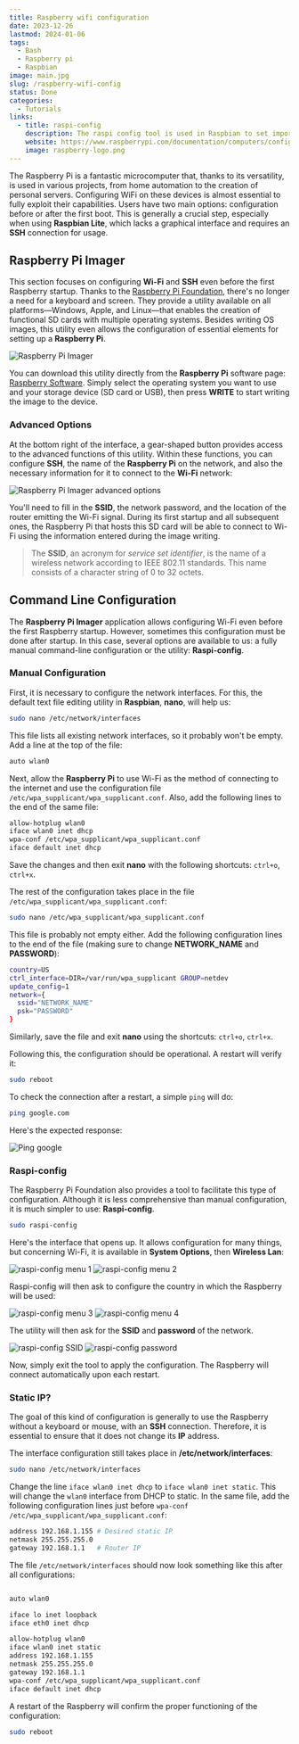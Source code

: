 ```yaml
---
title: Raspberry wifi configuration
date: 2023-12-26
lastmod: 2024-01-06
tags:
  - Bash
  - Raspberry pi
  - Raspbian
image: main.jpg
slug: /raspberry-wifi-config
status: Done
categories:
  - Tutorials
links:
  - title: raspi-config
    description: The raspi config tool is used in Raspbian to set important settings.
    website: https://www.raspberrypi.com/documentation/computers/configuration.html
    image: raspberry-logo.png
---
```


The Raspberry Pi is a fantastic microcomputer that, thanks to its versatility, is used in various projects, from home automation to the creation of personal servers. Configuring WiFi on these devices is almost essential to fully exploit their capabilities. Users have two main options: configuration before or after the first boot. This is generally a crucial step, especially when using **Raspbian Lite**, which lacks a graphical interface and requires an **SSH** connection for usage.

## Raspberry Pi Imager

This section focuses on configuring **Wi-Fi** and **SSH** even before the first Raspberry startup. Thanks to the [Raspberry Pi Foundation](https://www.raspberrypi.org), there's no longer a need for a keyboard and screen. They provide a utility available on all platforms—Windows, Apple, and Linux—that enables the creation of functional SD cards with multiple operating systems. Besides writing OS images, this utility even allows the configuration of essential elements for setting up a **Raspberry Pi**.

![Raspberry Pi Imager](raspberry-pi-imager-1.png)

You can download this utility directly from the **Raspberry Pi** software page: [Raspberry Software](https://www.raspberrypi.com/software/). Simply select the operating system you want to use and your storage device (SD card or USB), then press **WRITE** to start writing the image to the device.

### Advanced Options

At the bottom right of the interface, a gear-shaped button provides access to the advanced functions of this utility. Within these functions, you can configure **SSH**, the name of the **Raspberry Pi** on the network, and also the necessary information for it to connect to the **Wi-Fi** network:

![Raspberry Pi Imager advanced options](raspberry-pi-imager-2.png)

You'll need to fill in the **SSID**, the network password, and the location of the router emitting the Wi-Fi signal. During its first startup and all subsequent ones, the Raspberry Pi that hosts this SD card will be able to connect to Wi-Fi using the information entered during the image writing.

> The **SSID**, an acronym for _service set identifier_, is the name of a wireless network according to IEEE 802.11 standards. This name consists of a character string of 0 to 32 octets.

## Command Line Configuration

The **Raspberry Pi Imager** application allows configuring Wi-Fi even before the first Raspberry startup. However, sometimes this configuration must be done after startup. In this case, several options are available to us: a fully manual command-line configuration or the utility: **Raspi-config**.

### Manual Configuration

First, it is necessary to configure the network interfaces. For this, the default text file editing utility in **Raspbian**, **nano**, will help us:

```bash
sudo nano /etc/network/interfaces
```

This file lists all existing network interfaces, so it probably won't be empty. Add a line at the top of the file:

```bash
auto wlan0
```

Next, allow the **Raspberry Pi** to use Wi-Fi as the method of connecting to the internet and use the configuration file `/etc/wpa_supplicant/wpa_supplicant.conf`. Also, add the following lines to the end of the same file:

```bash
allow-hotplug wlan0
iface wlan0 inet dhcp
wpa-conf /etc/wpa_supplicant/wpa_supplicant.conf
iface default inet dhcp
```

Save the changes and then exit **nano** with the following shortcuts: `ctrl+o`, `ctrl+x`.

The rest of the configuration takes place in the file `/etc/wpa_supplicant/wpa_supplicant.conf`:

```bash
sudo nano /etc/wpa_supplicant/wpa_supplicant.conf
```

This file is probably not empty either. Add the following configuration lines to the end of the file (making sure to change **NETWORK_NAME** and **PASSWORD**):

```bash
country=US
ctrl_interface=DIR=/var/run/wpa_supplicant GROUP=netdev
update_config=1
network={
  ssid="NETWORK_NAME"
  psk="PASSWORD"
}
```

Similarly, save the file and exit **nano** using the shortcuts: `ctrl+o`, `ctrl+x`.

Following this, the configuration should be operational. A restart will verify it:

```bash
sudo reboot
```

To check the connection after a restart, a simple `ping` will do:

```bash
ping google.com
```

Here's the expected response:

![Ping google](ping-google.png)

### Raspi-config

The Raspberry Pi Foundation also provides a tool to facilitate this type of configuration. Although it is less comprehensive than manual configuration, it is much simpler to use: **Raspi-config**.

```bash
sudo raspi-config
```

Here's the interface that opens up. It allows configuration for many things, but concerning Wi-Fi, it is available in **System Options**, then **Wireless Lan**:

![raspi-config menu 1](raspi-config-1.png)
![raspi-config menu 2](raspi-config-2.png)

Raspi-config will then ask to configure the country in which the Raspberry will be used:

![raspi-config menu 3](raspi-config-3.png)
![raspi-config menu 4](raspi-config-4.png)

The utility will then ask for the **SSID** and **password** of the network.

![raspi-config SSID](raspi-config-5.png)
![raspi-config password](raspi-config-6.png)

Now, simply exit the tool to apply the configuration. The Raspberry will connect automatically upon each restart.

### Static IP?

The goal of this kind of configuration is generally to use the Raspberry without a keyboard or mouse, with an **SSH** connection. Therefore, it is essential to ensure that it does not change its **IP** address.

The interface configuration still takes place in **/etc/network/interfaces**:

```bash
sudo nano /etc/network/interfaces
```

Change the line `iface wlan0 inet dhcp` to `iface wlan0 inet static`. This will change the `wlan0` interface from DHCP to static. In the same file, add the following configuration lines just before `wpa-conf /etc/wpa_supplicant/wpa_supplicant.conf`:

```bash
address 192.168.1.155 # Desired static IP
netmask 255.255.255.0
gateway 192.168.1.1   # Router IP
```

The file `/etc/network/interfaces` should now look something like this after all configurations:

```bash

auto wlan0

iface lo inet loopback
iface eth0 inet dhcp

allow-hotplug wlan0
iface wlan0 inet static
address 192.168.1.155
netmask 255.255.255.0
gateway 192.168.1.1
wpa-conf /etc/wpa_supplicant/wpa_supplicant.conf
iface default inet dhcp
```

A restart of the Raspberry will confirm the proper functioning of the configuration:

```bash
sudo reboot
```
